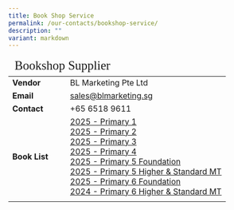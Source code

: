 ```yaml
---
title: Book Shop Service
permalink: /our-contacts/bookshop-service/
description: ""
variant: markdown
---
```

<table style="font-size:16px">
	<thead>
		<tr><td style="font-family:impact; font-size:25px" colspan="2">Bookshop Supplier</td></tr>
	</thead>
	<tbody>
		<tr>
			<td width="100" style="font-weight:bold">Vendor</td>
			<td>BL Marketing Pte Ltd</td>
		</tr>
		<tr>
			<td style="font-weight:bold">Email</td>
			<td><a target="_blank" href="mailto:sales@blmarketing.sg">sales@blmarketing.sg</a></td>
		</tr>
		<tr>
			<td style="font-weight:bold">Contact</td>
			<td>+65 6518 9611</td>
		</tr>
		<tr>
			<td style="font-weight:bold">Book List</td>
			<td><a href="https://drive.google.com/file/d/1F0gRVaXqTcVwhSG24KH-06lepMKVt57j/view?usp=drive_link" target="_blank">2025 - Primary 1</a><br>
				<a href="https://drive.google.com/file/d/1trgP1lDuzlKyhe6RdGa4mx0OdFT80cMC/view?usp=drive_link" target="_blank">2025 - Primary 2</a><br>
				<a href="https://drive.google.com/file/d/1rFITitWGu1O61Xfy81U7mM3VbyV96cEj/view?usp=drive_link" target="_blank">2025 - Primary 3</a><br>
				<a href="https://drive.google.com/file/d/1PMUoeZJZJmeYwAoXGcyHMTPxVxYD6ZQk/view?usp=drive_link" target="_blank">2025 - Primary 4</a><br>
				<a href="https://drive.google.com/file/d/13G3bQ-OAnh7xmpvIOoaZY4aL5oLujMzG/view?usp=drive_link" target="_blank">2025 - Primary 5 Foundation</a><br>
				<a href="https://drive.google.com/file/d/1rk0LvVVAI1ZpQ3BnWZ1DrJvl8k7QaKra/view?usp=drive_link" target="_blank">2025 - Primary 5 Higher &amp; Standard MT</a><br>
				<a href="https://drive.google.com/file/d/1TMT-Eixnu1UV7DQh9vxDhKJAnfE6nuIo/view?usp=drive_link" target="_blank">2025 - Primary 6 Foundation</a><br>
				<a href="https://drive.google.com/file/d/1ibGmGzwUn3TlSsRfpaUqR3LX-UkP0_sG/view?usp=drive_link" target="_blank">2024 - Primary 6 Higher &amp; Standard MT</a><br>
			</td>
		</tr>
		<tr><td></td></tr>
	</tbody>
</table>